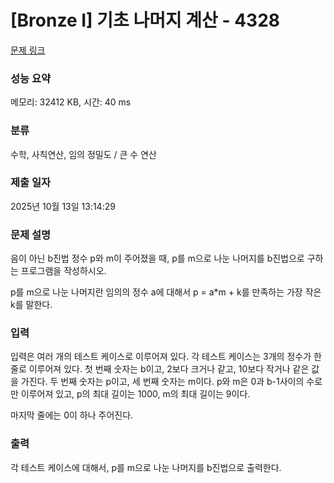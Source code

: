 # [Bronze I] 기초 나머지 계산 - 4328 

[문제 링크](https://www.acmicpc.net/problem/4328) 

### 성능 요약

메모리: 32412 KB, 시간: 40 ms

### 분류

수학, 사칙연산, 임의 정밀도 / 큰 수 연산

### 제출 일자

2025년 10월 13일 13:14:29

### 문제 설명

<p>음이 아닌 b진법 정수 p와 m이 주어졌을 때, p를 m으로 나눈 나머지를 b진법으로 구하는 프로그램을 작성하시오.</p>

<p>p를 m으로 나눈 나머지란 임의의 정수 a에 대해서 p = a*m + k를 만족하는 가장 작은 k를 말한다.</p>

### 입력 

 <p>입력은 여러 개의 테스트 케이스로 이루어져 있다. 각 테스트 케이스는 3개의 정수가 한 줄로 이루어져 있다. 첫 번째 숫자는 b이고, 2보다 크거나 같고, 10보다 작거나 같은 값을 가진다. 두 번째 숫자는 p이고, 세 번째 숫자는 m이다. p와 m은 0과 b-1사이의 수로만 이루어져 있고, p의 최대 길이는 1000, m의 최대 길이는 9이다.</p>

<p>마지막 줄에는 0이 하나 주어진다.</p>

### 출력 

 <p>각 테스트 케이스에 대해서, p를 m으로 나눈 나머지를 b진법으로 출력한다.</p>


